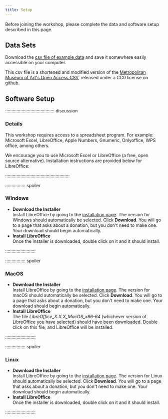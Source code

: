 ```yaml
---
title: Setup
---
```


Before joining the workshop, please complete the data and software setup 
described in this page.

## Data Sets

Download the [csv file of example data](https://example.com/FIXME) and save 
it somewhere easily accessible on your computer.

This csv file is a shortened and modified version of the [Metropolitan Museum of
Art's Open Access CSV](https://github.com/metmuseum/openaccess), released under 
a CC0 license on github.

## Software Setup

::::::::::::::::::::::::::::::::::::::: discussion

### Details

This workshop requires access to a spreadsheet program. For example: Microsoft 
Excel, LibreOffice, Apple Numbers, Gnumeric, Onlyoffice, WPS office, among 
others. 

We encourage you to use Microsoft Excel or LibreOffice (a free, open source 
alternative). Installation instructions are provided below for LibreOffice:

:::::::::::::::::::::::::::::::::::::::::::::::::::

:::::::::::::::: spoiler

### Windows

- **Download the Installer**  
  Install LibreOffice by going to the [installation
  page](https://www.libreoffice.org/download/download-libreoffice/). The
  version for Windows should automatically be selected. Click
  **Download**. You will go to a page that asks about a
  donation, but you don't need to make one. Your download should begin
  automatically.
- **Install LibreOffice**  
  Once the installer is downloaded, double click on it and it should
  install.

::::::::::::::::::::::::

:::::::::::::::: spoiler

### MacOS

- **Download the Installer**  
  Install LibreOffice by going to the [installation
  page](https://www.libreoffice.org/download/download-libreoffice/). The
  version for macOS should automatically be selected. Click
  **Download**. You will go to a page that asks about a
  donation, but you don't need to make one. Your download should begin
  automatically.
- **Install LibreOffice**  
  The file *LibreOffice\_X.X.X\_MacOS\_x86-64* (whichever version of LibreOffice 
  you have selected) should have been downloaded. Double click on this file, and 
  LibreOffice will be installed.

::::::::::::::::::::::::


:::::::::::::::: spoiler

### Linux

- **Download the Installer**  
  Install LibreOffice by going to the [installation
  page](https://www.libreoffice.org/download/download-libreoffice/). The
  version for Linux should automatically be selected. Click **Download**. You 
  will go to a page that asks about a donation, but you don't need to make one. 
  Your download should begin automatically.
- **Install LibreOffice**  
  Once the installer is downloaded, double click on it and it should
  install.

::::::::::::::::::::::::

